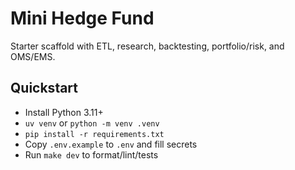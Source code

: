 # Mini Hedge Fund

Starter scaffold with ETL, research, backtesting, portfolio/risk, and OMS/EMS.

## Quickstart
- Install Python 3.11+
- `uv venv` or `python -m venv .venv`
- `pip install -r requirements.txt`
- Copy `.env.example` to `.env` and fill secrets
- Run `make dev` to format/lint/tests
